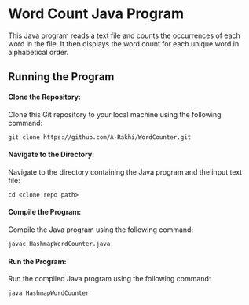 
# Word Count Java Program

This Java program reads a text file and counts the occurrences of each word in the file. It then displays the word count for each unique word in alphabetical order.

## Running the Program

#### Clone the Repository:
Clone this Git repository to your local machine using the following command:
```
git clone https://github.com/A-Rakhi/WordCounter.git 
```
#### Navigate to the Directory: 
Navigate to the directory containing the Java program and the input text file:
```
cd <clone repo path>
```

#### Compile the Program: 
Compile the Java program using the following command:
```
javac HashmapWordCounter.java
```
#### Run the Program: 
Run the compiled Java program using the following command:
```
java HashmapWordCounter
```
